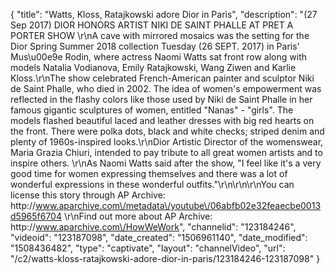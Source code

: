 {
    "title": "Watts, Kloss, Ratajkowski adore Dior in Paris",
    "description": "(27 Sep 2017) DIOR HONORS ARTIST NIKI DE SAINT PHALLE AT PRET A PORTER SHOW \r\nA cave with mirrored mosaics was the setting for the Dior Spring Summer 2018 collection Tuesday (26 SEPT. 2017) in Paris' Mus\u00e9e Rodin, where actress Naomi Watts sat front row along with models Natalia Vodianova, Emily Ratajkowski, Wang Ziwen and Karlie Kloss.\r\nThe show celebrated French-American painter and sculptor Niki de Saint Phalle, who died in 2002. The idea of women's empowerment was reflected in the flashy colors like those used by Niki de Saint Phalle in her famous gigantic sculptures of women, entitled \"Nanas\" - \"girls\". The models flashed beautiful laced and leather dresses with big red hearts on the front. There were polka dots, black and white checks; striped denim and plenty of 1960s-inspired looks.\r\nDior Artistic Director of the womenswear, Maria Grazia Chiuri, intended to pay tribute to all great women artists and to inspire others. \r\nAs Naomi Watts said after the show, \"I feel like it's a very good time for women expressing themselves and there was a lot of wonderful expressions in these wonderful outfits.\"\r\n\r\n\r\nYou can license this story through AP Archive: http:\/\/www.aparchive.com\/metadata\/youtube\/06abfb02e32feaecbe0013d5965f6704 \r\nFind out more about AP Archive: http:\/\/www.aparchive.com\/HowWeWork",
    "channelid": "123184246",
    "videoid": "123187098",
    "date_created": "1506961140",
    "date_modified": "1508436482",
    "type": "captivate",
    "layout": "channelVideo",
    "url": "\/c2\/watts-kloss-ratajkowski-adore-dior-in-paris\/123184246-123187098"
}